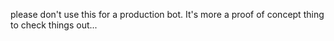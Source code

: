 
please don't use this for a production bot. It's more a proof of concept thing to check things out...

